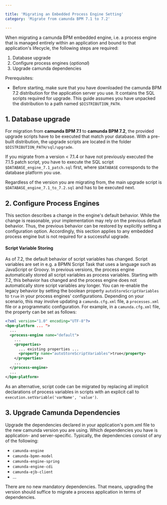 ```yaml
---

title: 'Migrating an Embedded Process Engine Setting'
category: 'Migrate from camunda BPM 7.1 to 7.2'

---
```


When migrating a camunda BPM embedded engine, i.e. a process engine that is managed entirely within an application and bound to that application's lifecycle, the following steps are required:

1. Database upgrade
2. Configure process engines (*optional*)
3. Upgrade camunda dependencies

Prerequisites:

* Before starting, make sure that you have downloaded the camunda BPM 7.2 distribution for the application server you use. It contains the SQL scripts required for upgrade. This guide assumes you have unpacked the distribution to a path named `$DISTRIBUTION_PATH`.

## 1. Database upgrade

For migration from **camunda BPM 7.1** to **camunda BPM 7.2**, the provided upgrade scripts have to be executed that match your database. With a pre-built distribution, the upgrade scripts are located in the folder `$DISTRIBUTION_PATH/sql/upgrade`.

If you migrate from a version < 7.1.4 or have not previously executed the 7.1.5 patch script, you have to execute the SQL script `$DATABASE_engine_7.1_patch.sql` first, where `$DATABASE` corresponds to the database platform you use.

Regardless of the version you are migrating from, the main upgrade script is `$DATABASE_engine_7.1_to_7.2.sql` and has to be executed next.

## 2. Configure Process Engines

This section describes a change in the engine's default behavior. While the change is reasonable, your implementation may rely on the previous default behavior. Thus, the previous behavior can be restored by explicitly setting a configuration option. Accordingly, this section applies to any embedded process engine but is not required for a successful upgrade.

#### Script Variable Storing

As of 7.2, the default behavior of script variables has changed. Script variables are set in e.g. a BPMN Script Task that uses a language such as JavaScript or Groovy. In previous versions, the process engine automatically stored all script variables as process variables. Starting with 7.2, this behavior has changed and the process engine does not automatically store script variables any longer. You can re-enable the legacy behavior by setting the boolean property `autoStoreScriptVariables` to `true` in your process engines' configurations. Depending on your scenario, this may involve updating a `camunda.cfg.xml` file, a `processes.xml` file or a programmatic configuration. For example, in a `camunda.cfg.xml` file, the property can be set as follows:

```xml
<?xml version="1.0" encoding="UTF-8"?>
<bpm-platform ... ">
  ...
  <process-engine name="default">
    ...
    <properties>
      ... existing properties ...
      <property name="autoStoreScriptVariables">true</property>
    </properties>
    ...
  </process-engine>
  ...
</bpm-platform>
```

As an alternative, script code can be migrated by replacing all implicit declarations of process variables in scripts with an explicit call to `execution.setVariable('varName', 'value')`.


## 3. Upgrade Camunda Dependencies

Upgrade the dependencies declared in your application's pom.xml file to the new camunda version you are using. Which dependencies you have is application- and server-specific. Typically, the dependencies consist of any of the following:

* `camunda-engine`
* `camunda-bpmn-model`
* `camunda-engine-spring`
* `camunda-engine-cdi`
* `camunda-ejb-client`
* ...

There are no new mandatory dependencies. That means, upgrading the version should suffice to migrate a process application in terms of dependencies.
